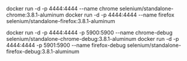 docker run -d -p 4444:4444 --name chrome selenium/standalone-chrome:3.8.1-aluminum
docker run -d -p 4444:4444 --name firefox selenium/standalone-firefox:3.8.1-aluminum

docker run -d -p 4444:4444 -p 5900:5900 --name chrome-debug selenium/standalone-chrome-debug:3.8.1-aluminum
docker run -d -p 4444:4444 -p 5901:5900 --name firefox-debug selenium/standalone-firefox-debug:3.8.1-aluminum

